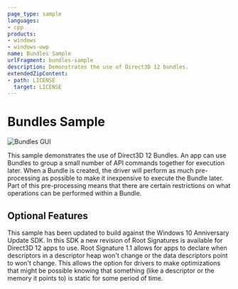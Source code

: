 ```yaml
---
page_type: sample
languages:
- cpp
products:
- windows
- windows-uwp
name: Bundles Sample
urlFragment: bundles-sample
description: Demonstrates the use of Direct3D 12 bundles.
extendedZipContent:
- path: LICENSE
  target: LICENSE
---
```



# Bundles Sample

![Bundles GUI](src/D3D12Bundles.png)

This sample demonstrates the use of Direct3D 12 Bundles. An app can use Bundles to group a small number of API commands together for execution later. When a Bundle is created, the driver will perform as much pre-processing as possible to make it inexpensive to execute the Bundle later. Part of this pre-processing means that there are certain restrictions on what operations can be performed within a Bundle.

## Optional Features

This sample has been updated to build against the Windows 10 Anniversary Update SDK. In this SDK a new revision of Root Signatures is available for Direct3D 12 apps to use. Root Signature 1.1 allows for apps to declare when descriptors in a descriptor heap won't change or the data descriptors point to won't change.  This allows the option for drivers to make optimizations that might be possible knowing that something (like a descriptor or the memory it points to) is static for some period of time.
